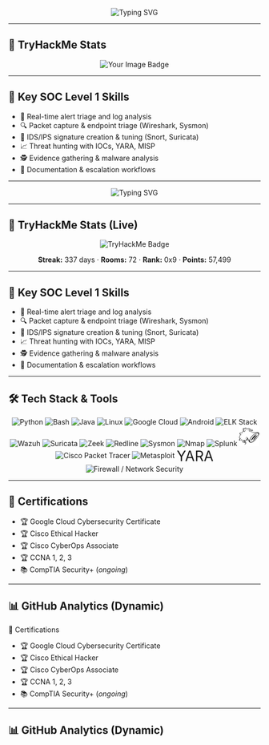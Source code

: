 <!-- ====== DYNAMIC BANNER ====== -->
<p align="center">
  <img src="https://readme-typing-svg.herokuapp.com/?lines=Hi%2C+I%E2%80%99m+Bilal+Azam;IT+Graduate+%40+VAMK;Security+Operations+%7C+Network+Security+%7C+Cloud+Security;Focused+on+real-world+threats.+Skilled+in+turning+logs+into+decisions.&center=true&width=800&height=60&duration=3000&pause=1000" alt="Typing SVG">
</p>

---

## 🧪 TryHackMe Stats
<p align="center">
  <img src="https://tryhackme-badges.s3.amazonaws.com/bilalz05.png" alt="Your Image Badge" />

</p>
<p align="center">


---

## 🧠 Key SOC Level 1 Skills
- 🧩 Real-time alert triage and log analysis  
- 🔍 Packet capture & endpoint triage (Wireshark, Sysmon)  
- 🧪 IDS/IPS signature creation & tuning (Snort, Suricata)  
- 📈 Threat hunting with IOCs, YARA, MISP  
- 🕵️ Evidence gathering & malware analysis  
- 🧾 Documentation & escalation workflows  

---

<!-- ====== DYNAMIC BANNER ====== -->
<p align="center">
  <img src="https://readme-typing-svg.herokuapp.com/?lines=Hi%2C+I%E2%80%99m+Bilal+Azam;IT+Graduate+%40+VAMK;Security+Operations+%7C+Network+Security+%7C+Cloud+Security;Focused+on+real-world+threats.+Skilled+in+turning+logs+into+decisions.&center=true&width=800&height=60&duration=3000&pause=1000" alt="Typing SVG">
</p>

---

## 🧪 TryHackMe Stats (Live)
<p align="center">
  <img src="https://tryhackme.com/badge/3281564" alt="TryHackMe Badge" width="400"/>
</p>
<p align="center">
  <strong>Streak:</strong> 337 days · <strong>Rooms:</strong> 72 · <strong>Rank:</strong> 0x9 · <strong>Points:</strong> 57,499
</p>

---

## 🧠 Key SOC Level 1 Skills
- 🧩 Real-time alert triage and log analysis  
- 🔍 Packet capture & endpoint triage (Wireshark, Sysmon)  
- 🧪 IDS/IPS signature creation & tuning (Snort, Suricata)  
- 📈 Threat hunting with IOCs, YARA, MISP  
- 🕵️ Evidence gathering & malware analysis  
- 🧾 Documentation & escalation workflows  

---

## 🛠️ Tech Stack & Tools

<p align="center">
  <img src="https://cdn.jsdelivr.net/gh/devicons/devicon/icons/python/python-original.svg" title="Python" height="40"/>
  <img src="https://cdn.jsdelivr.net/gh/devicons/devicon/icons/bash/bash-original.svg" title="Bash" height="40"/>
  <img src="https://cdn.jsdelivr.net/gh/devicons/devicon/icons/java/java-original.svg" title="Java" height="40"/>
  <img src="https://cdn.jsdelivr.net/gh/devicons/devicon/icons/linux/linux-original.svg" title="Linux" height="40"/>
  <img src="https://cdn.jsdelivr.net/gh/devicons/devicon/icons/googlecloud/googlecloud-original.svg" title="Google Cloud" height="40"/>
  <img src="https://cdn.jsdelivr.net/gh/devicons/devicon/icons/android/android-original.svg" title="Android" height="40"/>
  <img src="https://cdn.jsdelivr.net/gh/devicons/devicon/icons/elasticsearch/elasticsearch-original.svg" title="ELK Stack" height="40"/>
  
  <img src="https://img.shields.io/badge/Wazuh-blue?logo=wazuh&logoColor=white" title="Wazuh" height="40"/>
  <img src="https://img.shields.io/badge/Suricata-orange?logo=suricata&logoColor=white" title="Suricata" height="40"/>
  <img src="https://img.shields.io/badge/Zeek-black?logo=zeek&logoColor=white" title="Zeek" height="40"/>
  <img src="https://img.shields.io/badge/Redline-red?logo=redhat&logoColor=white" title="Redline" height="40"/>
  <img src="https://img.shields.io/badge/Sysmon-gray?logo=microsoft&logoColor=white" title="Sysmon" height="40"/>
  <img src="https://img.shields.io/badge/Nmap-blue?logo=nmap&logoColor=white" title="Nmap" height="40"/>

  <img src="https://raw.githubusercontent.com/simple-icons/simple-icons/master/icons/splunk.svg" title="Splunk" height="40"/>
  

  <img src="https://raw.githubusercontent.com/simple-icons/simple-icons/master/icons/snort.svg" title="Snort" height="40"/>
  <img src="https://raw.githubusercontent.com/simple-icons/simple-icons/master/icons/cisco.svg" title="Cisco Packet Tracer" height="40"/> 
  <img src="https://raw.githubusercontent.com/simple-icons/simple-icons/master/icons/metasploit.svg" title="Metasploit" height="40"/>
  <span title="YARA Rules" style="font-size: 2em; vertical-align: middle;">YARA</span>
  <img src="https://raw.githubusercontent.com/simple-icons/simple-icons/master/icons/fortinet.svg" title="Firewall / Network Security" height="40"/>


---

## 📜 Certifications
- 🏆 Google Cloud Cybersecurity Certificate  
- 🏆 Cisco Ethical Hacker  
- 🏆 Cisco CyberOps Associate  
- 🏆 CCNA 1, 2, 3  
- 📚 CompTIA Security+ (*ongoing*)  

---

## 📊 GitHub Analytics (Dynamic)

<p align="
## 🎯 Featured Projects
| Category | Project | Stack |
| :--- | :--- | :--- |
| **SIEM & Logging** | [SIEM with Sysmon + ELK](https://github.com/bilalz5-github/SIEM-Setup-Sysmon-ELK) | Winlogbeat, ELK, Sysmon |
| **Exploitation** | [Erlang SSH RCE CVE-2025-32433](https://github.com/bilalz5-github/Erlang-OTP-SSH-CVE-2025-32433) | Python, SSH |
| **Networking** | [Network Segmentation Lab](https://github.com/bilalz5-github/Network-Security-Exploration) | Cisco PT |
| **Tools** | [Reverse Shell Client](https://github.com/bilalz5-github/Reverse-Shell-Client) | Python |
| **Learning** | [30 Python Challenges](https://github.com/bilalz5-github/30-Python-Challenges) | Python |

---

## 📜 Certifications
- 🏆 Google Cloud Cybersecurity Certificate  
- 🏆 Cisco Ethical Hacker  
- 🏆 Cisco CyberOps Associate  
- 🏆 CCNA 1, 2, 3  
- 📚 CompTIA Security+ (*ongoing*)  

---

## 📊 GitHub Analytics (Dynamic)

<p align="
